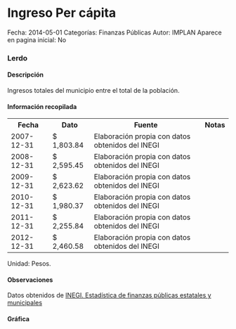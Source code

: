 Ingreso Per cápita
=====

Fecha: 2014-05-01
Categorías: Finanzas Públicas
Autor: IMPLAN
Aparece en pagina inicial: No

### Lerdo

#### Descripción

Ingresos totales del municipio entre el total de la población.

#### Información recopilada

<table class="table table-hover table-bordered">
  <tr><th>Fecha</th><th>Dato</th><th>Fuente</th><th>Notas</th></tr>
  <tr><td>2007-12-31</td><td>$ 1,803.84</td><td>Elaboración propia con datos obtenidos del INEGI</td><td></td></tr>
  <tr><td>2008-12-31</td><td>$ 2,595.45</td><td>Elaboración propia con datos obtenidos del INEGI</td><td></td></tr>
  <tr><td>2009-12-31</td><td>$ 2,623.62</td><td>Elaboración propia con datos obtenidos del INEGI</td><td></td></tr>
  <tr><td>2010-12-31</td><td>$ 1,980.37</td><td>Elaboración propia con datos obtenidos del INEGI</td><td></td></tr>
  <tr><td>2011-12-31</td><td>$ 2,255.84</td><td>Elaboración propia con datos obtenidos del INEGI</td><td></td></tr>
  <tr><td>2012-12-31</td><td>$ 2,460.58</td><td>Elaboración propia con datos obtenidos del INEGI</td><td></td></tr>
</table>

Unidad: Pesos.

#### Observaciones

Datos obtenidos de [INEGI. Estadística de finanzas públicas estatales y municipales](http://www.inegi.org.mx/sistemas/olap/Proyectos/bd/continuas/finanzaspublicas/FPMun.asp?s=est&c=11289&proy=efipem_fmun)

#### Gráfica

<div id="Morrisahjvynlq" class="grafica"></div>
  <!-- JAVASCRIPT DE LA GRAFICA EN Morrisahjvynlq -->
  <script>
  new Morris.Bar({
    element: 'Morrisahjvynlq',
    data: [
      { fecha: '2007-12-31', dato: 1803.84 },
      { fecha: '2008-12-31', dato: 2595.45 },
      { fecha: '2009-12-31', dato: 2623.62 },
      { fecha: '2010-12-31', dato: 1980.37 },
      { fecha: '2011-12-31', dato: 2255.84 },
      { fecha: '2012-12-31', dato: 2460.58 }
    ],
    xkey: 'fecha',
    ykeys: ['dato'],
    labels: ['Dato'],
    barColors: ['#FF5B02']
  });
  </script>
